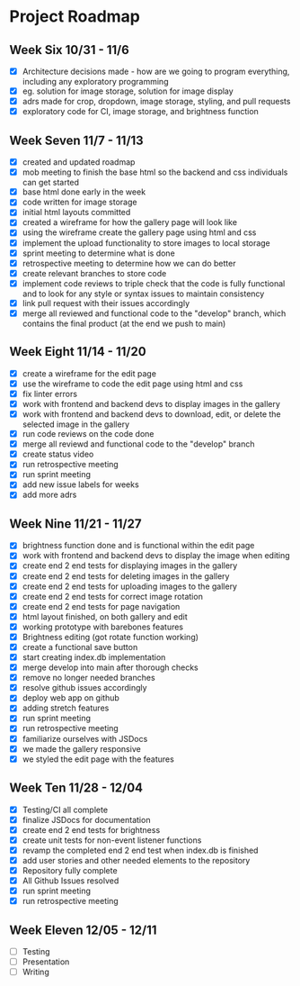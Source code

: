 # Project Roadmap

## Week Six 10/31 - 11/6

- [x] Architecture decisions made - how are we going to program everything, including any exploratory programming
- [x] eg. solution for image storage, solution for image display
- [x] adrs made for crop, dropdown, image storage, styling, and pull requests
- [x] exploratory code for CI, image storage, and brightness function 

## Week Seven 11/7 - 11/13

- [x] created and updated roadmap 
- [x] mob meeting to finish the base html so the backend and css individuals can get started
- [x] base html done early in the week
- [x] code written for image storage 
- [x] initial html layouts committed
- [x] created a wireframe for how the gallery page will look like
- [x] using the wireframe create the gallery page using html and css
- [x] implement the upload functionality to store images to local storage
- [x] sprint meeting to determine what is done
- [x] retrospective meeting to determine how we can do better
- [x] create relevant branches to store code
- [x] implement code reviews to triple check that the code is fully functional and to look for any style or syntax issues to maintain consistency
- [x] link pull request with their issues accordingly
- [x] merge all reviewed and functional code to the "develop" branch, which contains the final product (at the end we push to main)

## Week Eight 11/14 - 11/20

- [x] create a wireframe for the edit page
- [x] use the wireframe to code the edit page using html and css
- [x] fix linter errors
- [x] work with frontend and backend devs to display images in the gallery
- [x] work with frontend and backend devs to download, edit, or delete the selected image in the gallery
- [x] run code reviews on the code done
- [x] merge all reviewd and functional code to the "develop" branch
- [x] create status video
- [x] run retrospective meeting
- [x] run sprint meeting
- [x] add new issue labels for weeks
- [x] add more adrs

## Week Nine 11/21 - 11/27

- [x] brightness function done and is functional within the edit page
- [x] work with frontend and backend devs to display the image when editing
- [x] create end 2 end tests for displaying images in the gallery
- [x] create end 2 end tests for deleting images in the gallery
- [x] create end 2 end tests for uploading images to the gallery
- [x] create end 2 end tests for correct image rotation
- [x] create end 2 end tests for page navigation
- [x] html layout finished, on both gallery and edit
- [x] working prototype with barebones features
- [x] Brightness editing (got rotate function working)
- [x] create a functional save button
- [x] start creating index.db implementation
- [x] merge develop into main after thorough checks
- [x] remove no longer needed branches
- [x] resolve github issues accordingly
- [x] deploy web app on github
- [x] adding stretch features
- [x] run sprint meeting
- [x] run retrospective meeting
- [x] familiarize ourselves with JSDocs
- [x] we made the gallery responsive
- [x] we styled the edit page with the features

## Week Ten 11/28 - 12/04

- [x] Testing/CI all complete
- [x] finalize JSDocs for documentation
- [x] create end 2 end tests for brightness
- [x] create unit tests for non-event listener functions
- [x] revamp the completed end 2 end test when index.db is finished
- [x] add user stories and other needed elements to the repository
- [x] Repository fully complete
- [x] All Github Issues resolved
- [x] run sprint meeting
- [x] run retrospective meeting

## Week Eleven 12/05 - 12/11

- [ ] Testing
- [ ] Presentation
- [ ] Writing
